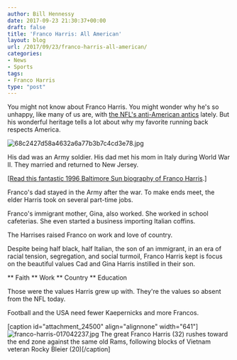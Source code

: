 ```yaml
---
author: Bill Hennessy
date: 2017-09-23 21:30:37+00:00
draft: false
title: 'Franco Harris: All American'
layout: blog
url: /2017/09/23/franco-harris-all-american/
categories:
- News
- Sports
tags:
- Franco Harris
type: "post"
---
```


You might not know about Franco Harris. You might wonder why he's so unhappy, like many of us are, with [the NFL's anti-American antics](https://hennessysview.com/2017/09/23/nfl-hates-football-fans-fire-them-all/) lately. But his wonderful heritage tells a lot about why my favorite running back respects America.

![68c2427d58a4632a6a77b3b7c4cd3e78.jpg](https://hennessysview.com/wp-content/uploads/2017/09/68c2427d58a4632a6a77b3b7c4cd3e78.jpg)


His dad was an Army soldier. His dad met his mom in Italy during World War II. They married and returned to New Jersey.

[[Read this fantastic 1996 Baltimore Sun biography of Franco Harris](https://articles.baltimoresun.com/1996-09-22/business/1996266123_1_franco-harris-fort-dix-enigma).]

Franco's dad stayed in the Army after the war. To make ends meet, the elder Harris took on several part-time jobs.

Franco's immigrant mother, Gina, also worked. She worked in school cafeterias. She even started a business importing Italian coffins.

The Harrises raised Franco on work and love of country.

Despite being half black, half Italian, the son of an immigrant, in an era of racial tension, segregation, and social turmoil, Franco Harris kept is focus on the beautiful values Cad and Gina Harris instilled in their son.




** Faith
** Work
** Country
** Education


Those were the values Harris grew up with. They're the values so absent from the NFL today.

Football and the USA need fewer Kaepernicks and more Francos.



[caption id="attachment_24500" align="alignnone" width="641"]![franco-harris-017042237.jpg](https://hennessysview.com/wp-content/uploads/2017/09/franco-harris-017042237.jpg)
The great Franco Harris (32) rushes toward the end zone against the same old Rams, following blocks of Vietnam veteran Rocky Bleier (20)[/caption]


